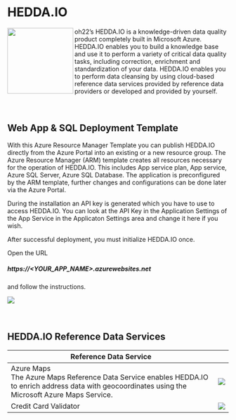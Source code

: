
# HEDDA.IO

<img src="https://hedda.io/wp-content/uploads/2018/09/Hedda.io_primarylogo_orange-300x205.png" align="left" width="150"> oh22’s HEDDA.IO is a knowledge-driven data quality product completely built in Microsoft Azure. HEDDA.IO enables you to build a knowledge base and use it to perform a variety of critical data quality tasks, including correction, enrichment and standardization of your data. HEDDA.IO enables you to perform data cleansing by using cloud-based reference data services provided by reference data providers or developed and provided by yourself.
<br />
<br />
<br />

## Web App & SQL Deployment Template

With this Azure Resource Manager Template you can publish HEDDA.IO directly from the Azure Portal into an existing or a new resource group. The Azure Resource Manager (ARM) template creates all resources necessary for the operation of HEDDA.IO. This includes App service plan, App service, Azure SQL Server, Azure SQL Database. The application is preconfigured by the ARM template, further changes and configurations can be done later via the Azure Portal.

During the installation an API key is generated which you have to use to access HEDDA.IO. You can look at the API Key in the Application Settings of the App Service in the Applicaton Settings area and change it here if you wish.

After successful deployment, you must initialize HEDDA.IO once.

Open the URL 

##### https://<YOUR_APP_NAME>.azurewebsites.net 

and follow the instructions.

<a href="https://portal.azure.com/#create/Microsoft.Template/uri/https%3A%2F%2Fraw.githubusercontent.com%2Foh22is%2FHEDDA.IO%2Fmaster%2FApplication%2Fazuredeploy.json" target="_blank"><img src="http://azuredeploy.net/deploybutton.png" /></a>
<br />
<br />
<br />
<!--
## Azure Data Factory SSIS-IR Deployment Template

In order to validate, standardize, cleanse and/or enrich data using the HEDDA.IO service, the Azure SSIS-IR is best to used.

The Azure Resource Manager (ARM) Template for Azure Datafctory SSIS-IR provides an own resource group together with an Azure SQL Server and an Azure Data Factory. For the Azure Data Factory an SSIS Integration Runtime as well as the corresponding SSISDB will be created.

The HEDDA.IO SSIS Data Cleansing component is pre-installed directly on the SSIS-IR nodes. So you can deploy your SSIS packages directly against the SSIS-IR and standardize, clean and enrich your data in the cloud.

<a href="https://portal.azure.com/#create/Microsoft.Template/uri/https%3A%2F%2Fraw.githubusercontent.com%2Foh22is%2FHEDDA.IO%2Fmaster%2FSSIS-IR%2Fazuredeploy.json" target="_blank"><img src="http://azuredeploy.net/deploybutton.png" /></a>
<br />
<br />
<br />
-->

## HEDDA.IO Reference Data Services



| Reference Data Service        |            |
| ------------- |:-------------:|
| Azure Maps<br />The Azure Maps Reference Data Service enables HEDDA.IO to enrich address data with geocoordinates using the Microsoft Azure Maps Service.      |<a href="https://portal.azure.com/#create/Microsoft.Template/uri/https%3A%2F%2Fraw.githubusercontent.com%2Foh22is%2FHEDDA.IO%2Fmaster%2FAzureMaps%2Fazuredeploy.json" target="_blank"><img src="http://azuredeploy.net/deploybutton.png" /></a>|
| Credit Card Validator      |<a href="https://portal.azure.com/#create/Microsoft.Template/uri/https%3A%2F%2Fraw.githubusercontent.com%2Foh22is%2FHEDDA.IO%2Fmaster%2FCreditCardValidator%2Fazuredeploy.json" target="_blank"><img src="http://azuredeploy.net/deploybutton.png" /></a>|

